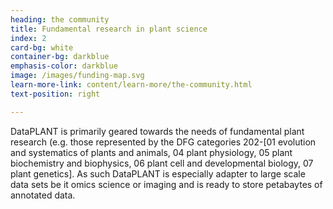 ```yaml
---
heading: the community
title: Fundamental research in plant science
index: 2
card-bg: white
container-bg: darkblue
emphasis-color: darkblue
image: /images/funding-map.svg
learn-more-link: content/learn-more/the-community.html
text-position: right

---
```


DataPLANT is primarily geared towards the needs of fundamental plant research (e.g. those represented by the DFG categories 202-[01 evolution and systematics of plants and animals, 04 plant physiology, 05 plant biochemistry and biophysics, 06 plant cell and developmental biology, 07 plant genetics]. As such DataPLANT is especially adapter to large scale data sets be it omics science or imaging and is ready to store petabaytes of annotated data.
